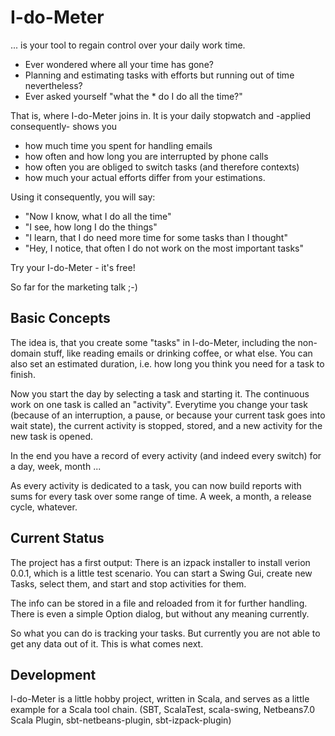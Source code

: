 I-do-Meter
==========

... is your tool to regain control over your daily work time.

- Ever wondered where all your time has gone?
- Planning and estimating tasks with efforts but running out of time nevertheless? 
- Ever asked yourself "what the * do I do all the time?"

That is, where I-do-Meter joins in.
It is your daily stopwatch and -applied consequently- shows you
- how much time you spent for handling emails
- how often and how long you are interrupted by phone calls
- how often you are obliged to switch tasks (and therefore contexts)
- how much your actual efforts differ from your estimations.

Using it consequently, you will say:
- "Now I know, what I do all the time"
- "I see, how long I do the things"
- "I learn, that I do need more time for some tasks than I thought"
- "Hey, I notice, that often I do not work on the most important tasks"

Try your I-do-Meter - it's free!

So far for the marketing talk ;-)

Basic Concepts
--------------

The idea is, that you create some "tasks" in I-do-Meter, including
the non-domain stuff, like reading emails or drinking coffee, or what else.
You can also set an estimated duration, i.e. how long you think you need
for a task to finish.

Now you start the day by selecting a task and starting it.
The continuous work on one task is called an "activity".
Everytime you change your task (because of an interruption, a pause,
or because your current task goes into wait state), the current
activity is stopped, stored, and a new activity for the new task
is opened.

In the end you have a record of every activity (and indeed every
switch) for a day, week, month ...

As every activity is dedicated to a task, you can now build
reports with sums for every task over some range of time.
A week, a month, a release cycle, whatever. 

Current Status
--------------
The project has a first output: There is an izpack installer to install
verion 0.0.1, which is a little test scenario.
You can start a Swing Gui, create new Tasks, select them, and start and
stop activities for them.

The info can be stored in a file and reloaded from it for further handling.
There is even a simple Option dialog, but without any meaning currently.

So what you can do is tracking your tasks. But currently you are not able
to get any data out of it. This is what comes next.


Development
-----------
I-do-Meter is a little hobby project, written in Scala, and serves as a
little example for a Scala tool chain.
(SBT, ScalaTest, scala-swing, Netbeans7.0 Scala Plugin, sbt-netbeans-plugin, sbt-izpack-plugin)

 
